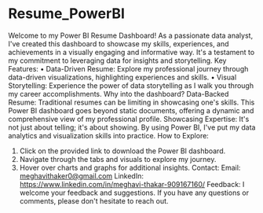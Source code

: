 # Resume_PowerBI
Welcome to my Power BI Resume Dashboard! As a passionate data analyst, I've created this dashboard to showcase my skills, experiences, and achievements in a visually engaging and informative way. It's a testament to my commitment to leveraging data for insights and storytelling.
Key Features:
•	Data-Driven Resume: Explore my professional journey through data-driven visualizations, highlighting experiences and skills.
•	Visual Storytelling: Experience the power of data storytelling as I walk you through my career accomplishments.
Why into the dashboard?
Data-Backed Resume: Traditional resumes can be limiting in showcasing one's skills. This Power BI dashboard goes beyond static documents, offering a dynamic and comprehensive view of my professional profile.
Showcasing Expertise: It's not just about telling; it's about showing. By using Power BI, I've put my data analytics and visualization skills into practice.
How to Explore:
1.	Click on the provided link to download the Power BI dashboard.
2.	Navigate through the tabs and visuals to explore my journey.
3.	Hover over charts and graphs for additional insights.
Contact:
Email: meghavithaker0@gmail.com
LinkedIn: https://www.linkedin.com/in/meghavi-thakar-909167160/
Feedback:
I welcome your feedback and suggestions. If you have any questions or comments, please don't hesitate to reach out.
